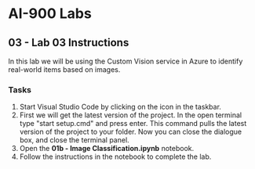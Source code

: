 # AI-900 Labs
## 03 - Lab 03 Instructions
In this lab we will be using the Custom Vision service in Azure to identify real-world items based on images.

### Tasks
1.	Start Visual Studio Code by clicking on the icon in the taskbar.
2.  First we will get the latest version of the project. In the open terminal type "start setup.cmd" and press enter. This command pulls the latest version of the project to your folder. Now you can close the dialogue box, and close the terminal panel. 
3.  Open the **01b - Image Classification.ipynb** notebook.
3.  Follow the instructions in the notebook to complete the lab.
